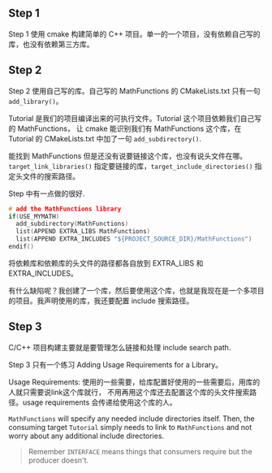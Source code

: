 ## Step 1

Step 1 使用 cmake 构建简单的 C++ 项目。单一的一个项目，没有依赖自己写的库，也没有依赖第三方库。

## Step 2

Step 2 使用自己写的库。自己写的 MathFunctions 的 CMakeLists.txt 只有一句 `add_library()`。

Tutorial 是我们的项目编译出来的可执行文件。Tutorial 这个项目依赖我们自己写的 MathFunctions，
让 cmake 能识别我们有 MathFunctions 这个库，在 Tutorial 的 CMakeLists.txt 中加了一句 `add_subdirectory()`.

能找到 MathFunctions 但是还没有说要链接这个库，也没有说头文件在哪。
`target_link_libraries()` 指定要链接的库，`target_include_directories()` 指定头文件的搜索路径。

Step 中有一点做的很好.
```c
# add the MathFunctions library
if(USE_MYMATH)
  add_subdirectory(MathFunctions)
  list(APPEND EXTRA_LIBS MathFunctions)
  list(APPEND EXTRA_INCLUDES "${PROJECT_SOURCE_DIR}/MathFunctions")
endif()
```
将依赖库和依赖库的头文件的路径都各自放到 EXTRA_LIBS 和 EXTRA_INCLUDES。

有什么缺陷呢？我创建了一个库，然后要使用这个库，也就是我现在是一个多项目的项目。我声明使用的库，我还要配置 include 搜索路径。

## Step 3

C/C++ 项目构建主要就是要管理怎么链接和处理 include search path.

Step 3 只有一个练习 Adding Usage Requirements for a Library。

Usage Requirements: 使用的一些需要，给库配置好使用的一些需要后，用库的人就只需要说link这个库就行，
不用再用这个库还去配置这个库的头文件搜索路径。usage requirements 会传递给使用这个库的人。

`MathFunctions` will specify any needed include directories itself. Then, the
consuming target `Tutorial` simply needs to link to `MathFunctions` and not worry
about any additional include directories.

> Remember `INTERFACE` means things that consumers require but the producer doesn't.
